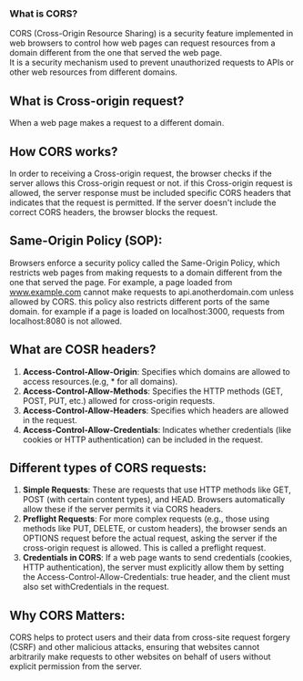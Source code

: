 ### What is CORS?
CORS (Cross-Origin Resource Sharing) is a security feature implemented in web browsers to control how web pages can request resources from a domain different from the one that served the web page.  
It is a security mechanism used to prevent unauthorized requests to APIs or other web resources from different domains.

## What is Cross-origin request?
When a web page makes a request to a different domain.

## How CORS works?
In order to receiving a Cross-origin request, the browser checks if the server allows this Cross-origin request or not. if this Cross-origin request is allowed, the server response must be included specific CORS headers that indicates that the request is permitted. If the server doesn't include the correct CORS headers, the browser blocks the request.

## Same-Origin Policy (SOP):
Browsers enforce a security policy called the Same-Origin Policy, which restricts web pages from making requests to a domain different from the one that served the page. For example, a page loaded from www.example.com cannot make requests to api.anotherdomain.com unless allowed by CORS. this policy also restricts different ports of the same domain. for example if a page is loaded on localhost:3000, requests from localhost:8080 is not allowed.

## What are COSR headers?
1. __Access-Control-Allow-Origin__: Specifies which domains are allowed to access resources.(e.g, * for all domains).
2. __Access-Control-Allow-Methods__: Specifies the HTTP methods (GET, POST, PUT, etc.) allowed for cross-origin requests.
3. __Access-Control-Allow-Headers__: Specifies which headers are allowed in the request.
4. __Access-Control-Allow-Credentials__: Indicates whether credentials (like cookies or HTTP authentication) can be included in the request.

## Different types of CORS requests:
1. __Simple Requests__: These are requests that use HTTP methods like GET, POST (with certain content types), and HEAD. Browsers automatically allow these if the server permits it via CORS headers.
2. __Preflight Requests__: For more complex requests (e.g., those using methods like PUT, DELETE, or custom headers), the browser sends an OPTIONS request before the actual request, asking the server if the cross-origin request is allowed. This is called a preflight request.
3. __Credentials in CORS__: If a web page wants to send credentials (cookies, HTTP authentication), the server must explicitly allow them by setting the Access-Control-Allow-Credentials: true header, and the client must also set withCredentials in the request.


## Why CORS Matters:
CORS helps to protect users and their data from cross-site request forgery (CSRF) and other malicious attacks, ensuring that websites cannot arbitrarily make requests to other websites on behalf of users without explicit permission from the server.